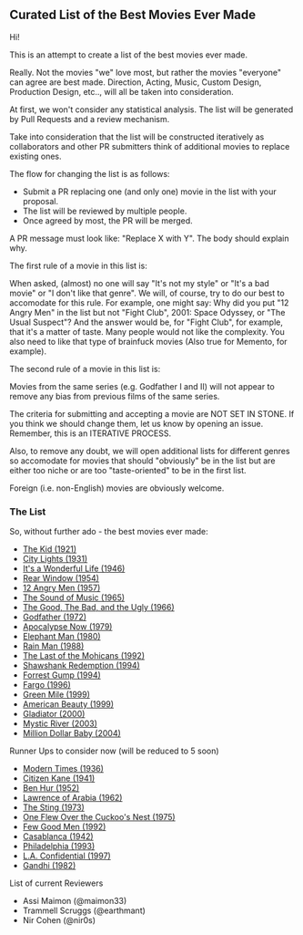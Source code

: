 ## Curated List of the Best Movies Ever Made

Hi! 

This is an attempt to create a list of the best movies ever made. 

Really. Not the movies "we" love most, but rather the movies "everyone" can agree are best made. Direction, Acting, Music, Custom Design, Production Design, etc.., will all be taken into consideration.

At first, we won't consider any statistical analysis. The list will be generated by Pull Requests and a review mechanism.

Take into consideration that the list will be constructed iteratively as collaborators and other PR submitters think of additional movies to replace existing ones.

The flow for changing the list is as follows:

* Submit a PR replacing one (and only one) movie in the list with your proposal.
* The list will be reviewed by multiple people.
* Once agreed by most, the PR will be merged.

A PR message must look like: "Replace X with Y". The body should explain why.

The first rule of a movie in this list is: 

When asked, (almost) no one will say "It's not my style" or "It's a bad movie" or "I don't like that genre". We will, of course, try to do our best to accomodate for this rule.
For example, one might say: Why did you put "12 Angry Men" in the list but not "Fight Club", 2001: Space Odyssey, or "The Usual Suspect"? And the answer would be, for "Fight Club", for example, that it's a matter of taste. Many people would not like the complexity. You also need to like that type of brainfuck movies (Also true for Memento, for example).

The second rule of a movie in this list is:

Movies from the same series (e.g. Godfather I and II) will not appear to remove any bias from previous films of the same series.

The criteria for submitting and accepting a movie are NOT SET IN STONE. If you think we should change them, let us know by opening an issue. Remember, this is an ITERATIVE PROCESS.

Also, to remove any doubt, we will open additional lists for different genres so accomodate for movies that should "obviously" be in the list but are either too niche or are too "taste-oriented" to be in the first list.

Foreign (i.e. non-English) movies are obviously welcome.

### The List

So, without further ado - the best movies ever made:

* [The Kid (1921)](http://www.imdb.com/title/tt0012349/)
* [City Lights (1931)](http://www.imdb.com/title/tt0021749/)
* [It's a Wonderful Life (1946)](http://www.imdb.com/title/tt0038650/)
* [Rear Window (1954)](http://www.imdb.com/title/tt0047396/)
* [12 Angry Men (1957)](http://www.imdb.com/title/tt0050083/)
* [The Sound of Music (1965)](http://www.imdb.com/title/tt0059742/)
* [The Good, The Bad, and the Ugly (1966)](http://www.imdb.com/title/tt0060196/)
* [Godfather (1972)](http://www.imdb.com/title/tt0068646/)
* [Apocalypse Now (1979)](http://www.imdb.com/title/tt0078788/)
* [Elephant Man (1980)](http://www.imdb.com/title/tt0080678/)
* [Rain Man (1988)](http://www.imdb.com/title/tt0095953/)
* [The Last of the Mohicans (1992)](http://www.imdb.com/title/tt0104691/)
* [Shawshank Redemption (1994)](http://www.imdb.com/title/tt0111161/)
* [Forrest Gump (1994)](http://www.imdb.com/title/tt0109830/)
* [Fargo (1996)](http://www.imdb.com/title/tt0116282/)
* [Green Mile (1999)](http://www.imdb.com/title/tt0120689/)
* [American Beauty (1999)](http://www.imdb.com/title/tt0169547/)
* [Gladiator (2000)](http://www.imdb.com/title/tt0172495/)
* [Mystic River (2003)](http://www.imdb.com/title/tt0327056/)
* [Million Dollar Baby (2004)](http://www.imdb.com/title/tt0405159/)

Runner Ups to consider now (will be reduced to 5 soon)

* [Modern Times (1936)](http://www.imdb.com/title/tt0027977/)
* [Citizen Kane (1941)](http://www.imdb.com/title/tt0033467/)
* [Ben Hur (1952)](http://www.imdb.com/title/tt0052618/)
* [Lawrence of Arabia (1962)](http://www.imdb.com/title/tt0056172/)
* [The Sting (1973)](http://www.imdb.com/title/tt0070735/)
* [One Flew Over the Cuckoo's Nest (1975)](http://www.imdb.com/title/tt0073486/)
* [Few Good Men (1992)](http://www.imdb.com/title/tt0104257/)
* [Casablanca (1942)](http://www.imdb.com/title/tt0034583/)
* [Philadelphia (1993)](http://www.imdb.com/title/tt0107818/)
* [L.A. Confidential (1997)](http://www.imdb.com/title/tt0119488/)
* [Gandhi (1982)](http://www.imdb.com/title/tt0083987/)


List of current Reviewers

* Assi Maimon (@maimon33)
* Trammell Scruggs (@earthmant)
* Nir Cohen (@nir0s)
